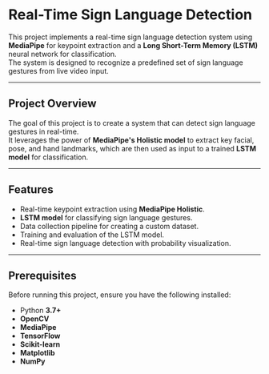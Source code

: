 # Real-Time Sign Language Detection

This project implements a real-time sign language detection system using **MediaPipe** for keypoint extraction and a **Long Short-Term Memory (LSTM)** neural network for classification.  
The system is designed to recognize a predefined set of sign language gestures from live video input.

---


## Project Overview
The goal of this project is to create a system that can detect sign language gestures in real-time.  
It leverages the power of **MediaPipe's Holistic model** to extract key facial, pose, and hand landmarks, which are then used as input to a trained **LSTM model** for classification.

---

## Features
- Real-time keypoint extraction using **MediaPipe Holistic**.  
- **LSTM model** for classifying sign language gestures.  
- Data collection pipeline for creating a custom dataset.  
- Training and evaluation of the LSTM model.  
- Real-time sign language detection with probability visualization.  

---

## Prerequisites
Before running this project, ensure you have the following installed:

- Python **3.7+**  
- **OpenCV**  
- **MediaPipe**  
- **TensorFlow**  
- **Scikit-learn**  
- **Matplotlib**  
- **NumPy**  
